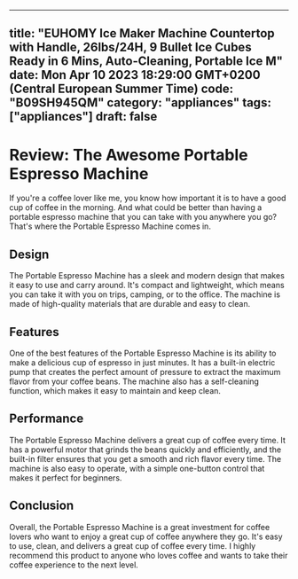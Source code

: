 
---
title: "EUHOMY Ice Maker Machine Countertop with Handle, 26lbs/24H, 9 Bullet Ice Cubes Ready in 6 Mins, Auto-Cleaning, Portable Ice M" 
date: Mon Apr 10 2023 18:29:00 GMT+0200 (Central European Summer Time)
code: "B09SH945QM"
category: "appliances"
tags: ["appliances"] 
draft: false
---
    
# Review: The Awesome Portable Espresso Machine

If you're a coffee lover like me, you know how important it is to have a good cup of coffee in the morning. And what could be better than having a portable espresso machine that you can take with you anywhere you go? That's where the Portable Espresso Machine comes in.

## Design

The Portable Espresso Machine has a sleek and modern design that makes it easy to use and carry around. It's compact and lightweight, which means you can take it with you on trips, camping, or to the office. The machine is made of high-quality materials that are durable and easy to clean.

## Features

One of the best features of the Portable Espresso Machine is its ability to make a delicious cup of espresso in just minutes. It has a built-in electric pump that creates the perfect amount of pressure to extract the maximum flavor from your coffee beans. The machine also has a self-cleaning function, which makes it easy to maintain and keep clean.

## Performance

The Portable Espresso Machine delivers a great cup of coffee every time. It has a powerful motor that grinds the beans quickly and efficiently, and the built-in filter ensures that you get a smooth and rich flavor every time. The machine is also easy to operate, with a simple one-button control that makes it perfect for beginners.

## Conclusion

Overall, the Portable Espresso Machine is a great investment for coffee lovers who want to enjoy a great cup of coffee anywhere they go. It's easy to use, clean, and delivers a great cup of coffee every time. I highly recommend this product to anyone who loves coffee and wants to take their coffee experience to the next level.